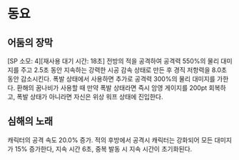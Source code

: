# 동요

## 어둠의 장막

[SP 소모: 4][재사용 대기 시간: 18초] 전방의 적을 공격하여 공격력 550%의 물리 대미지를 주고 2.5초 동안 지속하는 강력한 시공 감속 상태로 만든 후 경직 저항력을 8.0초 동안 감소시킨다. 폭발 상태에서 사용하면 추가로 공격력 300%의 물리 대미지를 가한다.
환해의 꿈나비가 사용할 때 만약 폭발 상태라면 즉시 암영 게이지를 200pt 회복하고, 폭발 상태가 아니라면 자신은 위상 워프 상태에 진입한다.

## 심해의 노래

캐릭터의 공격 속도 20.0% 증가. 적의 후방에서 공격시 캐릭터는 강화되어 모든 대미지가 15% 증가한다, 지속 시간 6초, 중복 발동 시 지속 시간이 초기화된다.
